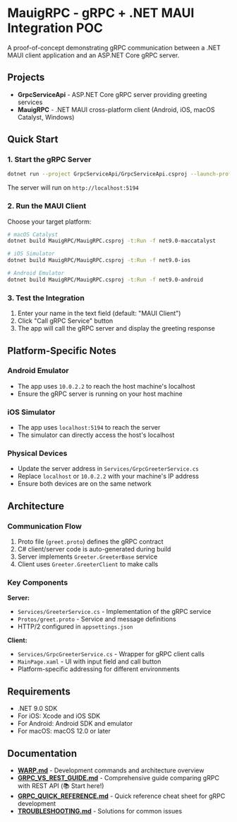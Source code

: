 # MauigRPC - gRPC + .NET MAUI Integration POC

A proof-of-concept demonstrating gRPC communication between a .NET MAUI client application and an ASP.NET Core gRPC server.

## Projects

- **GrpcServiceApi** - ASP.NET Core gRPC server providing greeting services
- **MauigRPC** - .NET MAUI cross-platform client (Android, iOS, macOS Catalyst, Windows)

## Quick Start

### 1. Start the gRPC Server

```bash
dotnet run --project GrpcServiceApi/GrpcServiceApi.csproj --launch-profile http
```

The server will run on `http://localhost:5194`

### 2. Run the MAUI Client

Choose your target platform:

```bash
# macOS Catalyst
dotnet build MauigRPC/MauigRPC.csproj -t:Run -f net9.0-maccatalyst

# iOS Simulator
dotnet build MauigRPC/MauigRPC.csproj -t:Run -f net9.0-ios

# Android Emulator
dotnet build MauigRPC/MauigRPC.csproj -t:Run -f net9.0-android
```

### 3. Test the Integration

1. Enter your name in the text field (default: "MAUI Client")
2. Click "Call gRPC Service" button
3. The app will call the gRPC server and display the greeting response

## Platform-Specific Notes

### Android Emulator
- The app uses `10.0.2.2` to reach the host machine's localhost
- Ensure the gRPC server is running on your host machine

### iOS Simulator
- The app uses `localhost:5194` to reach the server
- The simulator can directly access the host's localhost

### Physical Devices
- Update the server address in `Services/GrpcGreeterService.cs`
- Replace `localhost` or `10.0.2.2` with your machine's IP address
- Ensure both devices are on the same network

## Architecture

### Communication Flow
1. Proto file (`greet.proto`) defines the gRPC contract
2. C# client/server code is auto-generated during build
3. Server implements `Greeter.GreeterBase` service
4. Client uses `Greeter.GreeterClient` to make calls

### Key Components

**Server:**
- `Services/GreeterService.cs` - Implementation of the gRPC service
- `Protos/greet.proto` - Service and message definitions
- HTTP/2 configured in `appsettings.json`

**Client:**
- `Services/GrpcGreeterService.cs` - Wrapper for gRPC client calls
- `MainPage.xaml` - UI with input field and call button
- Platform-specific addressing for different environments

## Requirements

- .NET 9.0 SDK
- For iOS: Xcode and iOS SDK
- For Android: Android SDK and emulator
- For macOS: macOS 12.0 or later

## Documentation

- **[WARP.md](./WARP.md)** - Development commands and architecture overview
- **[GRPC_VS_REST_GUIDE.md](./GRPC_VS_REST_GUIDE.md)** - Comprehensive guide comparing gRPC with REST API (📚 Start here!)
- **[GRPC_QUICK_REFERENCE.md](./GRPC_QUICK_REFERENCE.md)** - Quick reference cheat sheet for gRPC development
- **[TROUBLESHOOTING.md](./TROUBLESHOOTING.md)** - Solutions for common issues
